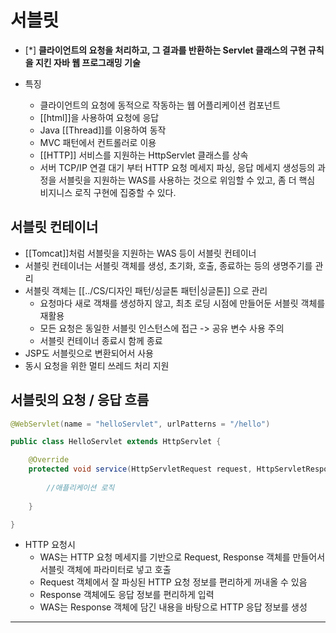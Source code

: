 # 서블릿

- [*] **클라이언트의 요청을 처리하고, 그 결과를 반환하는 Servlet 클래스의 구현 규칙을 지킨 자바 웹 프로그래밍 기술**

- 특징
	- 클라이언트의 요청에 동적으로 작동하는 웹 어플리케이션 컴포넌트
	- [[html]]을 사용하여 요청에 응답
	- Java [[Thread]]를 이용하여 동작
	- MVC 패턴에서 컨트롤러로 이용
	- [[HTTP]] 서비스를 지원하는 HttpServlet 클래스를 상속
	- 서버 TCP/IP 연결 대기 부터 HTTP 요청 메세지 파싱, 응답 메세지 생성등의 과정을 서블릿을 지원하는 WAS를 사용하는 것으로 위임할 수 있고, 좀 더 핵심 비지니스 로직 구현에 집중할 수 있다.

## 서블릿 컨테이너

- [[Tomcat]]처럼 서블릿을 지원하는 WAS 등이 서블릿 컨테이너
- 서블릿 컨테이너는 서블릿 객체를 생성, 초기화, 호출, 종료하는 등의 생명주기를 관리
- 서블릿 객체는 [[../CS/디자인 패턴/싱글톤 패턴|싱글톤]] 으로 관리
	- 요청마다 새로 객채를 생성하지 않고, 최초 로딩 시점에 만들어둔 서블릿 객체를 재활용
	- 모든 요청은 동일한 서블릿 인스턴스에 접근 -> 공유 변수 사용 주의
	- 서블릿 컨테이너 종료시 함께 종료
- JSP도 서블릿으로 변환되어서 사용
- 동시 요청을 위한 멀티 쓰레드 처리 지원

## 서블릿의 요청 / 응답 흐름

```java
@WebServlet(name = "helloServlet", urlPatterns = "/hello")

public class HelloServlet extends HttpServlet {

	@Override
	protected void service(HttpServletRequest request, HttpServletResponse response){
	
		//애플리케이션 로직
	
	}

}
```

- HTTP 요청시
	- WAS는 HTTP 요청 메세지를 기반으로 Request, Response 객체를 만들어서 서블릿 객체에 파라미터로 넣고 호출
	- Request 객체에서 잘 파싱된 HTTP 요청 정보를 편리하게 꺼내올 수 있음
	- Response 객체에도 응답 정보를 편리하게 입력
	- WAS는 Response 객체에 담긴 내용을 바탕으로 HTTP 응답 정보를 생성

---
